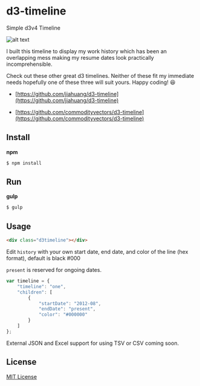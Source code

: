 # d3-timeline

Simple d3v4 Timeline

![alt text][logo]

[logo]: https://github.com/pjbrof/d3-timeline/blob/master/img/d3-timeline.png "d3 Timeline Demo"

I built this timeline to display my work history which has been an overlapping mess making my resume dates look practically incomprehensible.

Check out these other great d3 timelines. Neither of these fit my immediate needs hopefully one of these three will suit yours. Happy coding! 😆

* [https://github.com/jiahuang/d3-timeline](https://github.com/jiahuang/d3-timeline)

* [https://github.com/commodityvectors/d3-timeline](https://github.com/commodityvectors/d3-timeline)


## Install

__npm__
```sh
$ npm install
```

## Run

__gulp__
```sh
$ gulp
```

## Usage

```html
<div class="d3timeline"></div>
```

Edit `history` with your own start date, end date, and color of the line (hex format), default is black \#000

`present` is reserved for ongoing dates.

```javascript
var timeline = {
	"timeline": "one",
	"children": [
		{
			"startDate": "2012-08",
			"endDate": "present",
			"color": "#000000"
		}
	]
};
```

External JSON and Excel support for using TSV or CSV coming soon.

## License
[MIT License](LICENSE)
